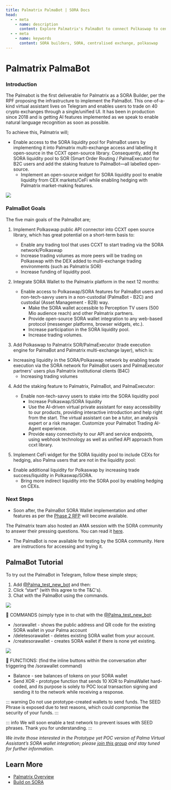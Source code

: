 ```yaml
---
title: Palmatrix PalmaBot | SORA Docs
head:
  - - meta
    - name: description
      content: Explore Palmatrix's PalmaBot to connect Polkaswap to centralized exchanges, enhancing decentralized trading efficiency..
  - - meta
    - name: keywords
      content: SORA builders, SORA, centralised exchange, polkaswap
---
```


# Palmatrix PalmaBot

### Introduction

The Palmabot is the first deliverable for Palmatrix as a SORA Builder, per the RPF proposing the infrastructure to implement the PalmaBot. This one-of-a-kind virtual assistant lives on Telegram and enables users to trade on 40 crypto exchanges through a single/unified UI. It has been in production since 2018 and is getting AI features implemented as we speak to enable natural language recognition as soon as possible.

To achieve this, Palmatrix will;

- Enable access to the SORA liquidity pool for PalmaBot users by implementing it into Palmatrix multi-exchange access and labelling it open-source in the CCXT open-source library. Consequently, add the SORA liquidity pool to SOR (Smart Order Routing / PalmaExecutor) for B2C users and add the staking feature to PalmaBot—all labelled open-source.
  - Implement an open-source widget for SORA liquidity pool to enable liquidity from CEX markets/CeFi while enabling hedging with Palmatrix market-making features.

![](/.gitbook/assets/palmatrix-implementation-overview.png)

### PalmaBot Goals

The five main goals of the PalmaBot are;

1. Implement Polkaswap public API connector into CCXT open source library, which has great potential on a short-term basis to:

   - Enable any trading tool that uses CCXT to start trading via the SORA network/Polkaswap
   - Increase trading volumes as more peers will be trading on Polkaswap with the DEX added to multi-exchange trading environments (such as Palmatrix SOR)
   - Increase funding of liquidity pool.

2. Integrate SORA Wallet to the Palmatrix platform in the next 12 months:

   - Enable access to Polkaswap/SORA features for PalmaBot users and non-tech-savvy users in a non-custodial (PalmaBot - B2C) and custodial (Asset Management - B2B) way.
     - Make the SORA wallet accessible to Perception TV users (500 Mio audience reach) and other Palmatrix partners.
     - Provide open-source SORA wallet integration to any web-based protocol (messenger platforms, browser widgets, etc.).
     - Increase participation in the SORA liquidity pool.
     - Increase trading volumes.

3. Add Polkaswap to Palmatrix SOR/PalmaExecutor (trade execution engine for PalmaBot and Palmatrix multi-exchange layer), which is:

- Increasing liquidity in the SORA/Polkaswap network by enabling trade execution via the SORA network for PalmaBot users and PalmaExecutor partners' users plus Palmatrix institutional clients (B4C)
  - Increasing trading volumes

4. Add the staking feature to Palmatrix, PalmaBot, and PalmaExecutor:

   - Enable non-tech-savvy users to stake into the SORA liquidity pool
     - Increase Polkaswap/SORA liquidity
     - Use the AI-driven virtual private assistant for easy accessibility to our products, providing interactive introduction and help right from the start. The virtual assistant can be a tutor, an analysis expert or a risk manager. Customize your Palmabot Trading AI-Agent experience.
     - Provide easy connectivity to our API and service endpoints, using webhook technology as well as unified API approach from ccxt library.

5. Implement CeFi widget for the SORA liquidity pool to include CEXs for hedging, also Palma users that are not in the liquidity pool:

- Enable additional liquidity for Polkaswap by increasing trade success/liquidity in Polkaswap/SORA.
  - Bring more indirect liquidity into the SORA pool by enabling hedging on CEXs.

### Next Steps

- Soon after, the PalmaBot SORA Wallet implementation and other features as per the [Phase 2 RFP](https://github.com/sora-xor/rfps/issues/101) will become available.

The Palmatrix team also hosted an AMA session with the SORA community to answer their pressing questions. You can read it [here](https://medium.com/sora-xor/sora-x-palmatrix-ama-fda509ac2ce8).

- The PalmaBot is now available for testing by the SORA community. Here are instructions for accessing and trying it.

## PalmaBot Tutorial

To try out the PalmaBot in Telegram, follow these simple steps;

1. Add [@Palma_test_new_bot](https://t.me/Palma_test_new_bot) and then:
2. Click “start” (with this agree to the T&C's).
3. Chat with the PalmaBot using the commands.

![](/.gitbook/assets/palmatrix-palmabot-tutorial-1.png)

🌴 COMMANDS
(simply type in to chat with the [@Palma_test_new_bot](https://t.me/Palma_test_new_bot):

- /sorawallet - shows the public address and QR code for the existing SORA wallet in your Palma account
- /deletesorawallet - deletes existing SORA wallet from your account.
- /createsorawallet - creates SORA wallet if there is none yet existing.

![](/.gitbook/assets/palmatrix-palmabot-tutorial-2.png)

🌴 FUNCTIONS:
(find the inline buttons within the conversation after triggering the /sorawallet command)

- Balance - see balances of tokens on your SORA wallet
- Send XOR - prototype function that sends 10 XOR to PalmaWallet hard-coded, and its purpose is solely to POC local transaction signing and sending it to the network while receiving a response.

::: warning
Do not use prototype-created wallets to send funds. The SEED Phrase
is exposed due to test reasons, which could compromise the security of
your funds.
:::

::: info
We will soon enable a test network to prevent issues with SEED
phrases. Thank you for understanding.
:::

_We invite those interested in the Prototype yet POC version of Palma
Virtual Assistant’s SORA wallet integration; please [join this
group](https://t.me/+95bbVOV-KH84YzQ8) and stay tuned for further
information._

## Learn More

- [Palmatrix Overview](/palmatrix-overview)
- [Build on SORA](/build)
